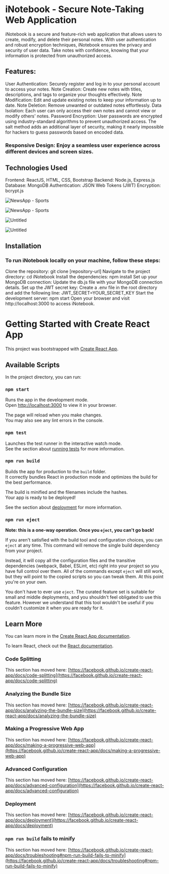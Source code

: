 # iNotebook - Secure Note-Taking Web Application
iNotebook is a secure and feature-rich web application that allows users to create, modify, and delete their personal notes. With user authentication and robust encryption techniques, iNotebook ensures the privacy and security of user data. Take notes with confidence, knowing that your information is protected from unauthorized access.

## Features:
User Authentication: Securely register and log in to your personal account to access your notes.
Note Creation: Create new notes with titles, descriptions, and tags to organize your thoughts effectively.
Note Modification: Edit and update existing notes to keep your information up to date.
Note Deletion: Remove unwanted or outdated notes effortlessly.
Data Isolation: Each user can only access their own notes and cannot view or modify others' notes.
Password Encryption: User passwords are encrypted using industry-standard algorithms to prevent unauthorized access. The salt method adds an additional layer of security, making it nearly impossible for hackers to guess passwords based on encoded data.
### Responsive Design: Enjoy a seamless user experience across different devices and screen sizes.

## Technologies Used
Frontend: ReactJS, HTML, CSS, Bootstrap
Backend: Node.js, Express.js
Database: MongoDB
Authentication: JSON Web Tokens (JWT)
Encryption: bcrypt.js

![NewsApp - Sports](https://github.com/Vikassoni91/NewsApp/assets/90946288/b321dac6-d250-4240-b5fc-343a593ce80f)

![NewsApp - Sports](https://github.com/Vikassoni91/NewsApp/assets/90946288/26750aae-201d-4eba-96c9-cf2615002f02)

![Untitled](https://github.com/Vikassoni91/NewsApp/assets/90946288/3dddabde-3fae-4324-bfbf-495c651f9c1b)

![Untitled](https://github.com/Vikassoni91/NewsApp/assets/90946288/4358e3b8-f55c-4a20-8ebc-6b27d81a05aa)



## Installation
### To run iNotebook locally on your machine, follow these steps:

Clone the repository: git clone [repository-url]
Navigate to the project directory: cd iNotebook
Install the dependencies: npm install
Set up your MongoDB connection: Update the db.js file with your MongoDB connection details.
Set up the JWT secret key: Create a .env file in the root directory and add the following line: JWT_SECRET=YOUR_SECRET_KEY
Start the development server: npm start
Open your browser and visit http://localhost:3000 to access iNotebook.



# Getting Started with Create React App

This project was bootstrapped with [Create React App](https://github.com/facebook/create-react-app).

## Available Scripts

In the project directory, you can run:

### `npm start`

Runs the app in the development mode.\
Open [http://localhost:3000](http://localhost:3000) to view it in your browser.

The page will reload when you make changes.\
You may also see any lint errors in the console.

### `npm test`

Launches the test runner in the interactive watch mode.\
See the section about [running tests](https://facebook.github.io/create-react-app/docs/running-tests) for more information.

### `npm run build`

Builds the app for production to the `build` folder.\
It correctly bundles React in production mode and optimizes the build for the best performance.

The build is minified and the filenames include the hashes.\
Your app is ready to be deployed!

See the section about [deployment](https://facebook.github.io/create-react-app/docs/deployment) for more information.

### `npm run eject`

**Note: this is a one-way operation. Once you `eject`, you can't go back!**

If you aren't satisfied with the build tool and configuration choices, you can `eject` at any time. This command will remove the single build dependency from your project.

Instead, it will copy all the configuration files and the transitive dependencies (webpack, Babel, ESLint, etc) right into your project so you have full control over them. All of the commands except `eject` will still work, but they will point to the copied scripts so you can tweak them. At this point you're on your own.

You don't have to ever use `eject`. The curated feature set is suitable for small and middle deployments, and you shouldn't feel obligated to use this feature. However we understand that this tool wouldn't be useful if you couldn't customize it when you are ready for it.

## Learn More

You can learn more in the [Create React App documentation](https://facebook.github.io/create-react-app/docs/getting-started).

To learn React, check out the [React documentation](https://reactjs.org/).

### Code Splitting

This section has moved here: [https://facebook.github.io/create-react-app/docs/code-splitting](https://facebook.github.io/create-react-app/docs/code-splitting)

### Analyzing the Bundle Size

This section has moved here: [https://facebook.github.io/create-react-app/docs/analyzing-the-bundle-size](https://facebook.github.io/create-react-app/docs/analyzing-the-bundle-size)

### Making a Progressive Web App

This section has moved here: [https://facebook.github.io/create-react-app/docs/making-a-progressive-web-app](https://facebook.github.io/create-react-app/docs/making-a-progressive-web-app)

### Advanced Configuration

This section has moved here: [https://facebook.github.io/create-react-app/docs/advanced-configuration](https://facebook.github.io/create-react-app/docs/advanced-configuration)

### Deployment

This section has moved here: [https://facebook.github.io/create-react-app/docs/deployment](https://facebook.github.io/create-react-app/docs/deployment)

### `npm run build` fails to minify

This section has moved here: [https://facebook.github.io/create-react-app/docs/troubleshooting#npm-run-build-fails-to-minify](https://facebook.github.io/create-react-app/docs/troubleshooting#npm-run-build-fails-to-minify)
